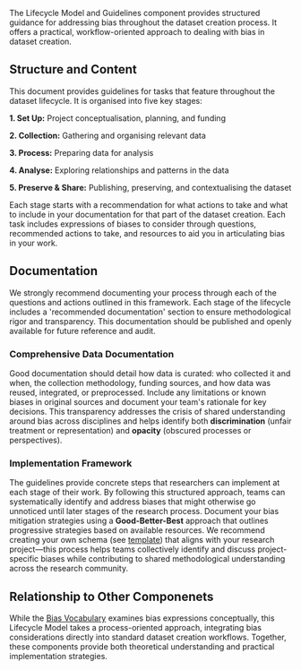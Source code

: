 The Lifecycle Model and Guidelines component provides structured guidance for addressing bias throughout the dataset creation process. It offers a practical, workflow-oriented approach to dealing with bias in dataset creation.


## Structure and Content 
This document provides guidelines for tasks that feature throughout the dataset lifecycle. It is organised into five key stages:

**1. Set Up:** Project conceptualisation, planning, and funding

**2. Collection:** Gathering and organising relevant data

**3. Process:** Preparing data for analysis

**4. Analyse:** Exploring relationships and patterns in the data

**5. Preserve & Share:** Publishing, preserving, and contextualising the dataset

Each stage starts with a recommendation for what actions to take and what to include in your documentation for that part of the dataset creation. Each task includes expressions of biases to consider through questions, recommended actions to take, and resources to aid you in articulating bias in your work.

## Documentation 

We strongly recommend documenting your process through each of the questions and actions outlined in this framework. Each stage of the lifecycle includes a 'recommended documentation' section to ensure methodological rigor and transparency. This documentation should be published and openly available for future reference and audit.

### Comprehensive Data Documentation 

Good documentation should detail how data is curated: who collected it and when, the collection methodology, funding sources, and how data was reused, integrated, or preprocessed. Include any limitations or known biases in original sources and document your team's rationale for key decisions. This transparency addresses the crisis of shared understanding around bias across disciplines and helps identify both **discrimination** (unfair treatment or representation) and **opacity** (obscured processes or perspectives).

### Implementation Framework
The guidelines provide concrete steps that researchers can implement at each stage of their work. By following this structured approach, teams can systematically identify and address biases that might otherwise go unnoticed until later stages of the research process. Document your bias mitigation strategies using a **Good-Better-Best** approach that outlines progressive strategies based on available resources. We recommend creating your own schema (see [template](https://docs.google.com/document/d/1L__Y7xpxGwYeRd54vcXkoVM912shOnxsF7YJZTofbnM/edit?usp=sharing)) that aligns with your research project—this process helps teams collectively identify and discuss project-specific biases while contributing to shared methodological understanding across the research community. 

## Relationship to Other Componenets
While the [Bias Vocabulary](../types/about.md) examines bias expressions conceptually, this Lifecycle Model takes a process-oriented approach, integrating bias considerations directly into standard dataset creation workflows. Together, these components provide both theoretical understanding and practical implementation strategies.
